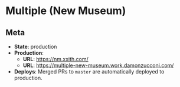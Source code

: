 # Multiple (New Museum)

## Meta

- **State**: production
- **Production**:
  - **URL**: https://nm.xxith.com/
  - **URL**: https://multiple-new-museum.work.damonzucconi.com/
- **Deploys**: Merged PRs to `master` are automatically deployed to production.
